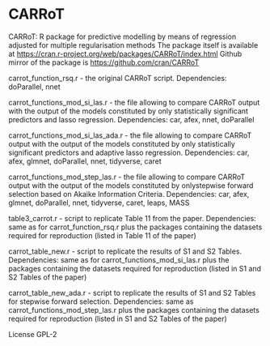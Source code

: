 # CARRoT
CARRoT: R package for predictive modelling by means of regression adjusted for multiple regularisation methods
The package itself is available at https://cran.r-project.org/web/packages/CARRoT/index.html
Github mirror of the package is https://github.com/cran/CARRoT

carrot_function_rsq.r - the original CARRoT script. Dependencies: doParallel, nnet

carrot_functions_mod_si_las.r - the file allowing to compare CARRoT output with the output of the models constituted by only statistically significant predictors and lasso regression. Dependencies: car, afex, nnet, doParallel

carrot_functions_mod_si_las_ada.r - the file allowing to compare CARRoT output with the output of the models constituted by only statistically significant predictors and adaptive lasso regression. Dependencies: car, afex, glmnet, doParallel, nnet, tidyverse, caret

carrot_functions_mod_step_las.r - the file allowing to compare CARRoT output with the output of the models constituted by onlystepwise forward selection based on Akaike Information Criteria. Dependencies: car, afex, glmnet, doParallel, nnet, tidyverse, caret, leaps, MASS


table3_carrot.r - script to replicate Table 11 from the paper. Dependencies: same as for carrot_function_rsq.r plus the packages containing the datasets required for reproduction (listed in Table 11 of the paper)

carrot_table_new.r - script to replicate the results of S1 and S2 Tables. Dependencies: same as for carrot_functions_mod_si_las.r plus the packages containing the datasets required for reproduction (listed in S1 and S2 Tables of the paper)

carrot_table_new_ada.r - script to replicate the results of S1 and S2 Tables for stepwise forward selection. Dependencies: same as carrot_functions_mod_step_las.r plus the packages containing the datasets required for reproduction (listed in S1 and S2 Tables of the paper)

License GPL-2
